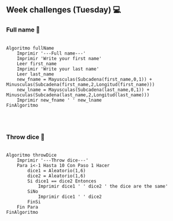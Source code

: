 <h2>Week challenges (Tuesday) 💻</h2>

<h3>Full name 📝</h3>
<pre>
  <code>
Algoritmo fullName
	Imprimir '---Full name---'
	Imprimir 'Write your first name'
	Leer first_name
	Imprimir 'Write your last name'
	Leer last_name
	new_fname = Mayusculas(Subcadena(first_name,0,1)) + Minusculas(Subcadena(first_name,2,Longitud(first_name)))
	new_lname = Mayusculas(Subcadena(last_name,0,1)) + Minusculas(Subcadena(last_name,2,Longitud(last_name)))
	Imprimir new_fname ' ' new_lname
FinAlgoritmo
   </code>
</pre>

</br>

<h3>Throw dice 📝</h3>
<pre>
  <code>
Algoritmo throwDice
	Imprimir '---Throw dice---'
	Para i<-1 Hasta 10 Con Paso 1 Hacer
		dice1 = Aleatorio(1,6)
		dice2 = Aleatorio(1,6)
		Si dice1 == dice2 Entonces
			Imprimir dice1 ' ' dice2 ' the dice are the same'
		SiNo
			Imprimir dice1 ' ' dice2
		FinSi
	Fin Para
FinAlgoritmo
   </code>
</pre>